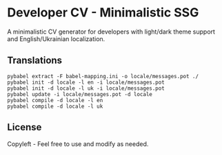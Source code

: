 # Developer CV - Minimalistic SSG

A minimalistic CV generator for developers with light/dark theme support and English/Ukrainian localization.

## Translations

```aiignore
pybabel extract -F babel-mapping.ini -o locale/messages.pot ./
pybabel init -d locale -l en -i locale/messages.pot
pybabel init -d locale -l uk -i locale/messages.pot
pybabel update -i locale/messages.pot -d locale
pybabel compile -d locale -l en
pybabel compile -d locale -l uk
```


## License

Copyleft - Feel free to use and modify as needed.
